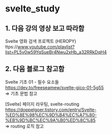 # svelte_study

## 1. 다음 강의 영상 보고 따라함

Svelte 영화 검색 프로젝트 (HEROPY)  
ttps://www.youtube.com/playlist?list=PL5v0w59YqSueBr4Nwu2xHb_a32RRkDqH4

## 2. 다음 블로그 참고함

Svelte 기초 01 - 필수 요소들  
https://dev.to/freeseamew/svelte-gico-01-5g55  
=> 기초 문법 참고

[Svelte] 페이지 라우팅, svelte-routing  
https://doppelgoer.tistory.com/entry/Svelte-%ED%8E%98%EC%9D%B4%EC%A7%80-%EB%9D%BC%EC%9A%B0%ED%8C%85  
=> routing 로직 참고
